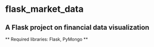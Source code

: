 # flask_market_data

## A Flask project on financial data visualization

** Required libraries: Flask, PyMongo **
